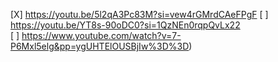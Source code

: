 [X] https://youtu.be/5l2qA3Pc83M?si=vew4rGMrdCAeFPgF 
[ ] https://youtu.be/YT8s-90oDC0?si=1QzNEn0rqpQvLx22  
[ ] https://www.youtube.com/watch?v=7-P6Mxl5elg&pp=ygUHTElOUSBjIw%3D%3D)
